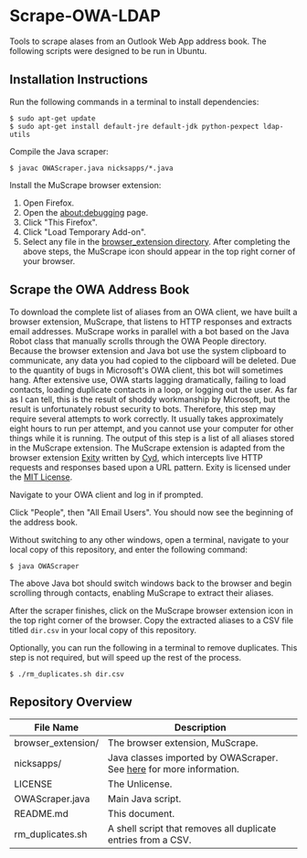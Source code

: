 # Scrape-OWA-LDAP
Tools to scrape alases from an Outlook Web App address book. The following scripts were designed to be run in Ubuntu.

## Installation Instructions
Run the following commands in a terminal to install dependencies:
```
$ sudo apt-get update
$ sudo apt-get install default-jre default-jdk python-pexpect ldap-utils
```

Compile the Java scraper:
```
$ javac OWAScraper.java nicksapps/*.java
```

Install the MuScrape browser extension:
1. Open Firefox.
2. Open the [about:debugging](https://developer.mozilla.org/en-US/docs/Tools/about:debugging) page.
3. Click "This Firefox".
4. Click "Load Temporary Add-on".
5. Select any file in the [browser_extension directory](./browser_extension).
After completing the above steps, the MuScrape icon should appear in the top right corner of your browser.

## Scrape the OWA Address Book
To download the complete list of aliases from an OWA client, we have built a browser extension, MuScrape, that listens to HTTP responses and extracts email addresses. MuScrape works in parallel with a bot based on the Java Robot class that manually scrolls through the OWA People directory. Because the browser extension and Java bot use the system clipboard to communicate, any data you had copied to the clipboard will be deleted. Due to the quantity of bugs in Microsoft's OWA client, this bot will sometimes hang. After extensive use, OWA starts lagging dramatically, failing to load contacts, loading duplicate contacts in a loop, or logging out the user. As far as I can tell, this is the result of shoddy workmanship by Microsoft, but the result is unfortunately robust security to bots. Therefore, this step may require several attempts to work correctly. It usually takes approximately eight hours to run per attempt, and you cannot use your computer for other things while it is running. The output of this step is a list of all aliases stored in the MuScrape extension. The MuScrape extension is adapted from the browser extension [Exity](https://addons.mozilla.org/en-US/firefox/addon/exity/) written by [Cyd](https://addons.mozilla.org/en-US/firefox/user/12774831/), which intercepts live HTTP requests and responses based upon a URL pattern. Exity is licensed under the [MIT License](https://opensource.org/licenses/mit-license.php).

Navigate to your OWA client and log in if prompted.

Click "People", then "All Email Users". You should now see the beginning of the address book.

Without switching to any other windows, open a terminal, navigate to your local copy of this repository, and enter the following command:
```
$ java OWAScraper
```
The above Java bot should switch windows back to the browser and begin scrolling through contacts, enabling MuScrape to extract their aliases.

After the scraper finishes, click on the MuScrape browser extension icon in the top right corner of the browser. Copy the extracted aliases to a CSV file titled `dir.csv` in your local copy of this repository.

Optionally, you can run the following in a terminal to remove duplicates. This step is not required, but will speed up the rest of the process.
```
$ ./rm_duplicates.sh dir.csv
```

## Repository Overview
| File Name | Description |
| --------- | ----------- |
| browser_extension/ | The browser extension, MuScrape. |
| nicksapps/ | Java classes imported by OWAScraper. See [here](https://github.com/rupumped/NicksAPPS/tree/master/Java) for more information. |
| LICENSE | The Unlicense. |
| OWAScraper.java | Main Java script. |
| README.md | This document. |
| rm_duplicates.sh | A shell script that removes all duplicate entries from a CSV. |
